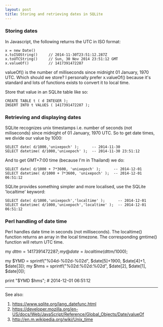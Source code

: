 ```yaml
---
layout: post
title: Storing and retrieving dates in SQLite
---
```


### Storing dates

In Javascript, the following returns the UTC in ISO format:

    x = new Date()
    x.toISOString()     // 2014-11-30T23:51:12.287Z
    x.toUTCString()     // Sun, 30 Nov 2014 23:51:12 GMT
    x.valueOf()         // 1417391472287

valueOf() is the number of milliseconds since midnight 01 January, 1970 UTC.
Which should we store? I personally prefer x.valueOf() because it's standard
and lots of functions exists to convert it to local time.

Store that value in an SQLite table like so:

    CREATE TABLE t ( d INTEGER );
    INSERT INTO t VALUES ( 1417391472287 );

### Retrieving and displaying dates

SQLite recognizes unix timestamps i.e. number of seconds (not miliseconds)
since midnight of 01 January, 1970 UTC. So to get date times, we divide our
value by 1000:

    SELECT date( d/1000,'unixepoch' );      -- 2014-11-30
    SELECT datetime( d/1000,'unixepoch' );  -- 2014-11-30 23:51:12

And to get GMT+7:00 time (because I'm in Thailand) we do:

    SELECT date( d/1000 + 7*3600, 'unixepoch' );      -- 2014-12-01
    SELECT datetime( d/1000 + 7*3600, 'unixepoch' );  -- 2014-12-01 06:51:12

SQLite provides something simpler and more localised, use the SQLite
'localtime' keyword:

    SELECT date( d/1000,'unixepoch','localtime' );      -- 2014-12-01
    SELECT datetime( d/1000,'unixepoch','localtime' );  -- 2014-12-01 06:51:12

### Perl handling of date time

Perl handles date time in seconds (not milliseconds). The localtime() function
returns an array in the local timezone. The corresponding gmtime() function
will return UTC time.

   my $dttm = 1417391472287;
   my @date = localtime($dttm/1000);

   my $YMD = sprintf("%04d-%02d-%02d", $date[5]+1900, $date[4]+1, $date[3]);
   my $hms = sprintf("%02d:%02d:%02d", $date[2], $date[1], $date[0]);

   print "$YMD $hms";       # 2014-12-01 06:51:12

----
See also: 

1. https://www.sqlite.org/lang_datefunc.html
2. https://developer.mozilla.org/en-US/docs/Web/JavaScript/Reference/Global_Objects/Date/valueOf
3. http://en.m.wikipedia.org/wiki/Unix_time



